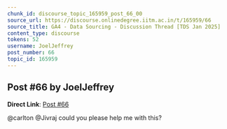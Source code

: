 ```yaml
---
chunk_id: discourse_topic_165959_post_66_00
source_url: https://discourse.onlinedegree.iitm.ac.in/t/165959/66
source_title: GA4 - Data Sourcing - Discussion Thread [TDS Jan 2025]
content_type: discourse
tokens: 52
username: JoelJeffrey
post_number: 66
topic_id: 165959
---
```


## Post #66 by JoelJeffrey

**Direct Link**: [Post #66](https://discourse.onlinedegree.iitm.ac.in/t/165959/66)

@carlton @Jivraj could you please help me with this?
